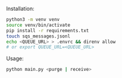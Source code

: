 Installation:

```bash
python3 -m venv venv
source venv/bin/activate
pip install -r requirements.txt
touch sqs_messages.jsonl
echo <QUEUE_URL> > .envrc && direnv allow
# or export QUEUE_URL=<QUEUE_URL>
```

Usage:
    
```bash
python main.py <purge | receive>
```